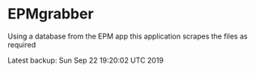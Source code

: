 # EPMgrabber
Using a database from the EPM app this application scrapes the files as required


Latest backup: Sun Sep 22 19:20:02 UTC 2019
